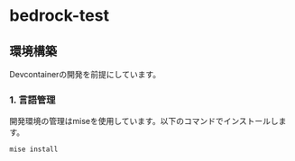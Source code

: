 # bedrock-test

## 環境構築

Devcontainerの開発を前提にしています。

### 1. 言語管理

開発環境の管理はmiseを使用しています。以下のコマンドでインストールします。

```bash
mise install
```
